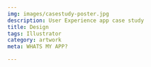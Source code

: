 ```yaml
---
img: images/casestudy-poster.jpg
description: User Experience app case study
title: Design
tags: Illustrator
category: artwork
meta: WHATS MY APP?

---
```

